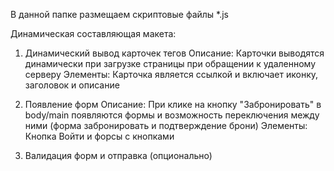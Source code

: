 В данной папке размещаем скриптовые файлы *.js

Динамическая составляющая макета:

1. Динамический вывод карточек тегов
Описание:
Карточки выводятся динамически при загрузке страницы при обращении к удаленному серверу
Элементы:
Карточка является ссылкой и включает иконку, заголовок и описание

2. Появление форм
Описание:
При клике на кнопку "Забронировать" в body/main появляются формы и возможность переключения между ними (форма забронировать и подтверждение брони)
Элементы:
Кнопка Войти и форсы с кнопками

3. Валидация форм и отправка (опционально)

